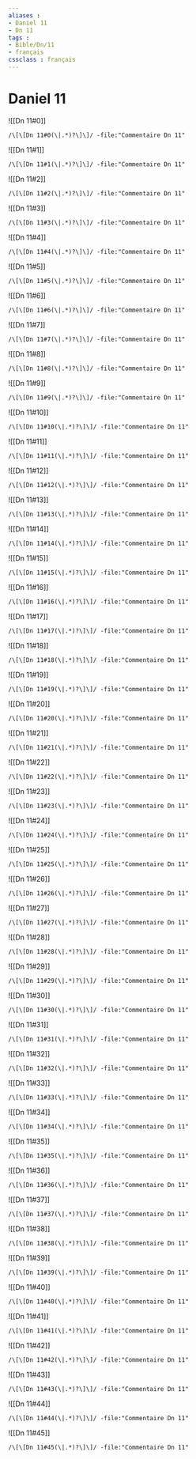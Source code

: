 ```yaml
---
aliases : 
- Daniel 11
- Dn 11
tags : 
- Bible/Dn/11
- français
cssclass : français
---
```


# Daniel 11

![[Dn 11#0]]

```query
/\[\[Dn 11#0(\|.*)?\]\]/ -file:"Commentaire Dn 11"
```

![[Dn 11#1]]

```query
/\[\[Dn 11#1(\|.*)?\]\]/ -file:"Commentaire Dn 11"
```

![[Dn 11#2]]

```query
/\[\[Dn 11#2(\|.*)?\]\]/ -file:"Commentaire Dn 11"
```

![[Dn 11#3]]

```query
/\[\[Dn 11#3(\|.*)?\]\]/ -file:"Commentaire Dn 11"
```

![[Dn 11#4]]

```query
/\[\[Dn 11#4(\|.*)?\]\]/ -file:"Commentaire Dn 11"
```

![[Dn 11#5]]

```query
/\[\[Dn 11#5(\|.*)?\]\]/ -file:"Commentaire Dn 11"
```

![[Dn 11#6]]

```query
/\[\[Dn 11#6(\|.*)?\]\]/ -file:"Commentaire Dn 11"
```

![[Dn 11#7]]

```query
/\[\[Dn 11#7(\|.*)?\]\]/ -file:"Commentaire Dn 11"
```

![[Dn 11#8]]

```query
/\[\[Dn 11#8(\|.*)?\]\]/ -file:"Commentaire Dn 11"
```

![[Dn 11#9]]

```query
/\[\[Dn 11#9(\|.*)?\]\]/ -file:"Commentaire Dn 11"
```

![[Dn 11#10]]

```query
/\[\[Dn 11#10(\|.*)?\]\]/ -file:"Commentaire Dn 11"
```

![[Dn 11#11]]

```query
/\[\[Dn 11#11(\|.*)?\]\]/ -file:"Commentaire Dn 11"
```

![[Dn 11#12]]

```query
/\[\[Dn 11#12(\|.*)?\]\]/ -file:"Commentaire Dn 11"
```

![[Dn 11#13]]

```query
/\[\[Dn 11#13(\|.*)?\]\]/ -file:"Commentaire Dn 11"
```

![[Dn 11#14]]

```query
/\[\[Dn 11#14(\|.*)?\]\]/ -file:"Commentaire Dn 11"
```

![[Dn 11#15]]

```query
/\[\[Dn 11#15(\|.*)?\]\]/ -file:"Commentaire Dn 11"
```

![[Dn 11#16]]

```query
/\[\[Dn 11#16(\|.*)?\]\]/ -file:"Commentaire Dn 11"
```

![[Dn 11#17]]

```query
/\[\[Dn 11#17(\|.*)?\]\]/ -file:"Commentaire Dn 11"
```

![[Dn 11#18]]

```query
/\[\[Dn 11#18(\|.*)?\]\]/ -file:"Commentaire Dn 11"
```

![[Dn 11#19]]

```query
/\[\[Dn 11#19(\|.*)?\]\]/ -file:"Commentaire Dn 11"
```

![[Dn 11#20]]

```query
/\[\[Dn 11#20(\|.*)?\]\]/ -file:"Commentaire Dn 11"
```

![[Dn 11#21]]

```query
/\[\[Dn 11#21(\|.*)?\]\]/ -file:"Commentaire Dn 11"
```

![[Dn 11#22]]

```query
/\[\[Dn 11#22(\|.*)?\]\]/ -file:"Commentaire Dn 11"
```

![[Dn 11#23]]

```query
/\[\[Dn 11#23(\|.*)?\]\]/ -file:"Commentaire Dn 11"
```

![[Dn 11#24]]

```query
/\[\[Dn 11#24(\|.*)?\]\]/ -file:"Commentaire Dn 11"
```

![[Dn 11#25]]

```query
/\[\[Dn 11#25(\|.*)?\]\]/ -file:"Commentaire Dn 11"
```

![[Dn 11#26]]

```query
/\[\[Dn 11#26(\|.*)?\]\]/ -file:"Commentaire Dn 11"
```

![[Dn 11#27]]

```query
/\[\[Dn 11#27(\|.*)?\]\]/ -file:"Commentaire Dn 11"
```

![[Dn 11#28]]

```query
/\[\[Dn 11#28(\|.*)?\]\]/ -file:"Commentaire Dn 11"
```

![[Dn 11#29]]

```query
/\[\[Dn 11#29(\|.*)?\]\]/ -file:"Commentaire Dn 11"
```

![[Dn 11#30]]

```query
/\[\[Dn 11#30(\|.*)?\]\]/ -file:"Commentaire Dn 11"
```

![[Dn 11#31]]

```query
/\[\[Dn 11#31(\|.*)?\]\]/ -file:"Commentaire Dn 11"
```

![[Dn 11#32]]

```query
/\[\[Dn 11#32(\|.*)?\]\]/ -file:"Commentaire Dn 11"
```

![[Dn 11#33]]

```query
/\[\[Dn 11#33(\|.*)?\]\]/ -file:"Commentaire Dn 11"
```

![[Dn 11#34]]

```query
/\[\[Dn 11#34(\|.*)?\]\]/ -file:"Commentaire Dn 11"
```

![[Dn 11#35]]

```query
/\[\[Dn 11#35(\|.*)?\]\]/ -file:"Commentaire Dn 11"
```

![[Dn 11#36]]

```query
/\[\[Dn 11#36(\|.*)?\]\]/ -file:"Commentaire Dn 11"
```

![[Dn 11#37]]

```query
/\[\[Dn 11#37(\|.*)?\]\]/ -file:"Commentaire Dn 11"
```

![[Dn 11#38]]

```query
/\[\[Dn 11#38(\|.*)?\]\]/ -file:"Commentaire Dn 11"
```

![[Dn 11#39]]

```query
/\[\[Dn 11#39(\|.*)?\]\]/ -file:"Commentaire Dn 11"
```

![[Dn 11#40]]

```query
/\[\[Dn 11#40(\|.*)?\]\]/ -file:"Commentaire Dn 11"
```

![[Dn 11#41]]

```query
/\[\[Dn 11#41(\|.*)?\]\]/ -file:"Commentaire Dn 11"
```

![[Dn 11#42]]

```query
/\[\[Dn 11#42(\|.*)?\]\]/ -file:"Commentaire Dn 11"
```

![[Dn 11#43]]

```query
/\[\[Dn 11#43(\|.*)?\]\]/ -file:"Commentaire Dn 11"
```

![[Dn 11#44]]

```query
/\[\[Dn 11#44(\|.*)?\]\]/ -file:"Commentaire Dn 11"
```

![[Dn 11#45]]

```query
/\[\[Dn 11#45(\|.*)?\]\]/ -file:"Commentaire Dn 11"
```

